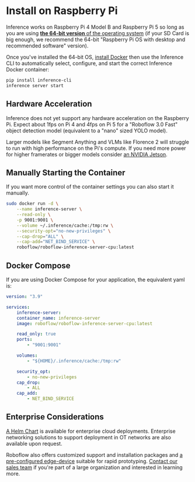 # Install on Raspberry Pi

Inference works on Raspberry Pi 4 Model B and Raspberry Pi 5 so long as you are using
[**the 64-bit version** of the operating system](https://www.raspberrypi.com/software/operating-systems/#raspberry-pi-os-64-bit) (if your SD Card is big enough, we recommend the 64-bit
"Raspberry Pi OS with desktop and recommended software" version).

Once you've installed the 64-bit OS,
[install Docker](https://docs.docker.com/engine/install/debian/) then use the
Inference CLI to automatically select, configure, and start the correct Inference
Docker container:

```bash
pip install inference-cli
inference server start
```

## Hardware Acceleration

Inference does not yet support any hardware acceleration on the Raspberry Pi. Expect
about 1fps on Pi 4 and 4fps on Pi 5 for a "Roboflow 3.0 Fast" object detection model
(equivalent to a "nano" sized YOLO model).

Larger models like Segment Anything and VLMs like Florence 2 will struggle to run with
high performance on the Pi's compute. If you need more power for higher framerates or
bigger models consider [an NVIDIA Jetson](jetson.md).

## Manually Starting the Container

If you want more control of the container settings you can also start it
manually.

```bash
sudo docker run -d \
    --name inference-server \
    --read-only \
    -p 9001:9001 \
    --volume ~/.inference/cache:/tmp:rw \
    --security-opt="no-new-privileges" \
    --cap-drop="ALL" \
    --cap-add="NET_BIND_SERVICE" \
    roboflow/roboflow-inference-server-cpu:latest
```

## Docker Compose

If you are using Docker Compose for your application, the equivalent yaml is:

```yaml
version: "3.9"

services:
    inference-server:
    container_name: inference-server
    image: roboflow/roboflow-inference-server-cpu:latest

    read_only: true
    ports:
        - "9001:9001"

    volumes:
        - "${HOME}/.inference/cache:/tmp:rw"

    security_opt:
        - no-new-privileges
    cap_drop:
        - ALL
    cap_add:
        - NET_BIND_SERVICE
```

## Enterprise Considerations

[A Helm Chart](https://github.com/roboflow/inference/tree/main/inference/enterprise/helm-chart)
is available for enterprise cloud deployments. Enterprise networking solutions to support
deployment in OT networks are also available upon request.

Roboflow also offers customized support and installation packages and
[a pre-configured edge-device](https://roboflow.com/hardware)
suitable for rapid prototyping. [Contact our sales team](https://roboflow.com/sales)
if you're part of a large organization and interested in learning more.
